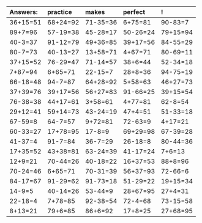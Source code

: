 | Answers: | practice | makes | perfect | ! |
| :--- | :--- | :--- | :--- | :--- |
| 36+15=51 | 68+24=92 | 71-35=36 | 6+75=81 | 90-83=7 | 
| 89+7=96 | 57-19=38 | 45-28=17 | 50-26=24 | 79+15=94 | 
| 40-3=37 | 91-12=79 | 49+36=85 | 39+17=56 | 84-55=29 | 
| 80-7=73 | 40-13=27 | 13+58=71 | 4+67=71 | 80-69=11 | 
| 37+15=52 | 76-29=47 | 71-14=57 | 38+6=44 | 52-34=18 | 
| 7+87=94 | 6+65=71 | 22-15=7 | 28+8=36 | 94-75=19 | 
| 66-18=48 | 94-7=87 | 64+28=92 | 5+58=63 | 46+27=73 | 
| 37+39=76 | 39+17=56 | 56+27=83 | 91-66=25 | 39+15=54 | 
| 76-38=38 | 44+17=61 | 3+58=61 | 4+77=81 | 62-8=54 | 
| 29+12=41 | 59+14=73 | 43-24=19 | 47+4=51 | 51-33=18 | 
| 67-59=8 | 64-7=57 | 9+72=81 | 72-63=9 | 4+17=21 | 
| 60-33=27 | 17+78=95 | 17-8=9 | 69+29=98 | 67-39=28 | 
| 41-37=4 | 91-7=84 | 36-7=29 | 26-18=8 | 80-44=36 | 
| 17+35=52 | 43+38=81 | 63-24=39 | 41-17=24 | 7+6=13 | 
| 12+9=21 | 70-44=26 | 40-18=22 | 16+37=53 | 88+8=96 | 
| 70-24=46 | 6+65=71 | 70-31=39 | 56+37=93 | 72-66=6 | 
| 84-17=67 | 91-29=62 | 91-73=18 | 51-29=22 | 19+15=34 | 
| 14-9=5 | 40-14=26 | 53-44=9 | 28+67=95 | 27+4=31 | 
| 22-18=4 | 7+78=85 | 92-38=54 | 72-4=68 | 73-15=58 | 
| 8+13=21 | 79+6=85 | 86+6=92 | 17+8=25 | 27+68=95 | 
